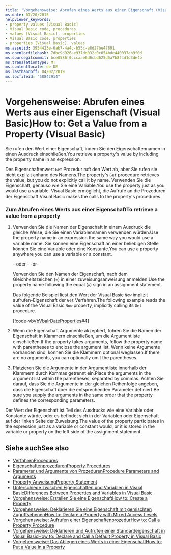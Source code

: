 ```yaml
---
title: 'Vorgehensweise: Abrufen eines Werts aus einer Eigenschaft (Visual Basic)'
ms.date: 07/20/2015
helpviewer_keywords:
- property values [Visual Basic]
- Visual Basic code, procedures
- values [Visual Basic], properties
- Visual Basic code, properties
- properties [Visual Basic], values
ms.assetid: 3954423e-6ab7-4a4c-b55c-a8d27be47891
ms.openlocfilehash: 7dbc9d926ae937dd032c0c054bde440037ab9f0d
ms.sourcegitcommit: bce0586f0cccaae6d6cbd625d5a7b824d1d3de4b
ms.translationtype: MT
ms.contentlocale: de-DE
ms.lasthandoff: 04/02/2019
ms.locfileid: "58842914"
---
```

# <a name="how-to-get-a-value-from-a-property-visual-basic"></a><span data-ttu-id="fc046-102">Vorgehensweise: Abrufen eines Werts aus einer Eigenschaft (Visual Basic)</span><span class="sxs-lookup"><span data-stu-id="fc046-102">How to: Get a Value from a Property (Visual Basic)</span></span>
<span data-ttu-id="fc046-103">Sie rufen den Wert einer Eigenschaft, indem Sie den Eigenschaftennamen in einen Ausdruck einschließen.</span><span class="sxs-lookup"><span data-stu-id="fc046-103">You retrieve a property's value by including the property name in an expression.</span></span>  
  
 <span data-ttu-id="fc046-104">Des Eigenschaftenwert `Get` Prozedur ruft den Wert ab, aber Sie rufen sie nicht explizit anhand des Namens.</span><span class="sxs-lookup"><span data-stu-id="fc046-104">The property's `Get` procedure retrieves the value, but you do not explicitly call it by name.</span></span> <span data-ttu-id="fc046-105">Verwenden Sie die Eigenschaft, genauso wie Sie eine Variable.</span><span class="sxs-lookup"><span data-stu-id="fc046-105">You use the property just as you would use a variable.</span></span> <span data-ttu-id="fc046-106">Visual Basic ermöglicht, die Aufrufe an die Prozeduren der Eigenschaft.</span><span class="sxs-lookup"><span data-stu-id="fc046-106">Visual Basic makes the calls to the property's procedures.</span></span>  
  
### <a name="to-retrieve-a-value-from-a-property"></a><span data-ttu-id="fc046-107">Zum Abrufen eines Werts aus einer Eigenschaft</span><span class="sxs-lookup"><span data-stu-id="fc046-107">To retrieve a value from a property</span></span>  
  
1.  <span data-ttu-id="fc046-108">Verwenden Sie die Namen der Eigenschaft in einem Ausdruck die gleiche Weise, die Sie einen Variablennamen verwenden würden.</span><span class="sxs-lookup"><span data-stu-id="fc046-108">Use the property name in an expression the same way you would use a variable name.</span></span> <span data-ttu-id="fc046-109">Sie können eine Eigenschaft an einer beliebigen Stelle können Sie eine Variable oder eine Konstante.</span><span class="sxs-lookup"><span data-stu-id="fc046-109">You can use a property anywhere you can use a variable or a constant.</span></span>  
  
     <span data-ttu-id="fc046-110">- oder - </span><span class="sxs-lookup"><span data-stu-id="fc046-110">-or-</span></span>  
  
     <span data-ttu-id="fc046-111">Verwenden Sie den Namen der Eigenschaft, nach dem Gleichheitszeichen (`=`) in einer zuweisungsanweisung anmelden.</span><span class="sxs-lookup"><span data-stu-id="fc046-111">Use the property name following the equal (`=`) sign in an assignment statement.</span></span>  
  
     <span data-ttu-id="fc046-112">Das folgende Beispiel liest den Wert der Visual Basic `Now` implizit aufrufen-Eigenschaft der `Get` Verfahren.</span><span class="sxs-lookup"><span data-stu-id="fc046-112">The following example reads the value of the Visual Basic `Now` property, implicitly calling its `Get` procedure.</span></span>  
  
     [!code-vb[VbVbalrDateProperties#4](~/samples/snippets/visualbasic/VS_Snippets_VBCSharp/VbVbalrDateProperties/VB/Module1.vb#4)]  
  
2.  <span data-ttu-id="fc046-113">Wenn die Eigenschaft Argumente akzeptiert, führen Sie die Namen der Eigenschaft in Klammern einschließen, um die Argumentliste einschließen.</span><span class="sxs-lookup"><span data-stu-id="fc046-113">If the property takes arguments, follow the property name with parentheses to enclose the argument list.</span></span> <span data-ttu-id="fc046-114">Wenn keine Argumente vorhanden sind, können Sie die Klammern optional weglassen.</span><span class="sxs-lookup"><span data-stu-id="fc046-114">If there are no arguments, you can optionally omit the parentheses.</span></span>  
  
3.  <span data-ttu-id="fc046-115">Platzieren Sie die Argumente in der Argumentliste innerhalb der Klammern durch Kommas getrennt ein.</span><span class="sxs-lookup"><span data-stu-id="fc046-115">Place the arguments in the argument list within the parentheses, separated by commas.</span></span> <span data-ttu-id="fc046-116">Achten Sie darauf, dass Sie die Argumente in der gleichen Reihenfolge angeben, dass die Eigenschaft über die entsprechenden Parameter definiert.</span><span class="sxs-lookup"><span data-stu-id="fc046-116">Be sure you supply the arguments in the same order that the property defines the corresponding parameters.</span></span>  
  
 <span data-ttu-id="fc046-117">Der Wert der Eigenschaft ist Teil des Ausdrucks wie eine Variable oder Konstante würde, oder es befindet sich in der Variablen oder Eigenschaft auf der linken Seite der Zuweisung.</span><span class="sxs-lookup"><span data-stu-id="fc046-117">The value of the property participates in the expression just as a variable or constant would, or it is stored in the variable or property on the left side of the assignment statement.</span></span>  
  
## <a name="see-also"></a><span data-ttu-id="fc046-118">Siehe auch</span><span class="sxs-lookup"><span data-stu-id="fc046-118">See also</span></span>

- [<span data-ttu-id="fc046-119">Verfahren</span><span class="sxs-lookup"><span data-stu-id="fc046-119">Procedures</span></span>](./index.md)
- [<span data-ttu-id="fc046-120">Eigenschaftenprozeduren</span><span class="sxs-lookup"><span data-stu-id="fc046-120">Property Procedures</span></span>](./property-procedures.md)
- [<span data-ttu-id="fc046-121">Parameter und Argumente von Prozeduren</span><span class="sxs-lookup"><span data-stu-id="fc046-121">Procedure Parameters and Arguments</span></span>](./procedure-parameters-and-arguments.md)
- [<span data-ttu-id="fc046-122">Property-Anweisung</span><span class="sxs-lookup"><span data-stu-id="fc046-122">Property Statement</span></span>](../../../../visual-basic/language-reference/statements/property-statement.md)
- [<span data-ttu-id="fc046-123">Unterschiede zwischen Eigenschaften und Variablen in Visual Basic</span><span class="sxs-lookup"><span data-stu-id="fc046-123">Differences Between Properties and Variables in Visual Basic</span></span>](./differences-between-properties-and-variables.md)
- [<span data-ttu-id="fc046-124">Vorgehensweise: Erstellen Sie eine Eigenschaft</span><span class="sxs-lookup"><span data-stu-id="fc046-124">How to: Create a Property</span></span>](./how-to-create-a-property.md)
- [<span data-ttu-id="fc046-125">Vorgehensweise: Deklarieren Sie eine Eigenschaft mit gemischten Zugriffsebenen</span><span class="sxs-lookup"><span data-stu-id="fc046-125">How to: Declare a Property with Mixed Access Levels</span></span>](./how-to-declare-a-property-with-mixed-access-levels.md)
- [<span data-ttu-id="fc046-126">Vorgehensweise: Aufrufen einer Eigenschaftenprozedur</span><span class="sxs-lookup"><span data-stu-id="fc046-126">How to: Call a Property Procedure</span></span>](./how-to-call-a-property-procedure.md)
- [<span data-ttu-id="fc046-127">Vorgehensweise: Deklarieren und Aufrufen einer Standardeigenschaft in Visual Basic</span><span class="sxs-lookup"><span data-stu-id="fc046-127">How to: Declare and Call a Default Property in Visual Basic</span></span>](./how-to-declare-and-call-a-default-property.md)
- [<span data-ttu-id="fc046-128">Vorgehensweise: Das Ablegen eines Werts in einer Eigenschaft</span><span class="sxs-lookup"><span data-stu-id="fc046-128">How to: Put a Value in a Property</span></span>](./how-to-put-a-value-in-a-property.md)
